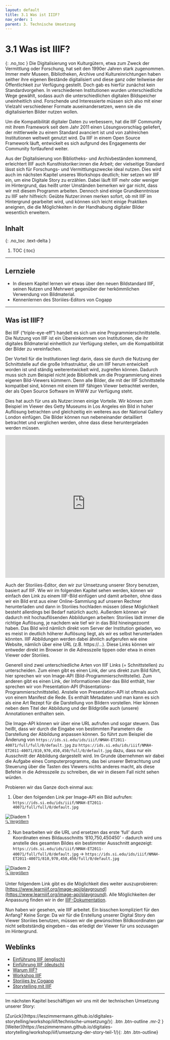 ```yaml
---
layout: default
title: 3.1 Was ist IIIF?
nav_order: 1
parent: 3. Technische Umsetzung
---
```

# 3.1 Was ist IIIF?
{: .no_toc }
Die Digitalisierung von Kulturgütern, etwa zum Zweck der Vermittlung oder Forschung, hat seit den 1990er Jahren stark zugenommen. Immer mehr Museen, Bibliotheken, Archive und Kultureinrichtungen haben seither ihre eigenen Bestände digitalisiert und diese ganz oder teilweise der Öffentlichkeit zur Verfügung gestellt. Doch gab es hierfür zunächst kein Standardvorgehen. In verschiedenen Institutionen wurden unterschiedliche Wege gewählt, sodass auch die unterschiedlichen digitalen Bildspeicher uneinheitlich sind. Forschende und Interessierte müssen sich also mit einer Vielzahl verschiedener Formate auseinandersetzen, wenn sie die digitalisierten Bilder nutzen wollen.

Um die Kompatibilität digitaler Daten zu verbessern, hat die IIIF Community mit ihrem Framework seit dem Jahr 2011 einen Lösungsvorschlag geliefert, der mittlerweile zu einem Standard avanciert ist und von zahlreichen Institutionen weltweit genutzt wird. Da IIIF in einem Open Source Framework läuft, entwickelt es sich aufgrund des Engagements der Community fortlaufend weiter.

Aus der Digitalisierung von Bibliotheks- und Archivbeständen kommend, erleichtert IIIF auch Kunsthistoriker:innen die Arbeit; der vielseitige Standard lässt sich für Forschungs- und Vermittlungszwecke ideal nutzen. Dies wird auch im nächsten Kapitel unseres Workshops deutlich; hier setzen wir IIIF ein, um eine Digitale Story zu erzählen. Dabei läuft IIIF mehr oder weniger im Hintergrund, das heißt unter Umständen bemerken wir gar nicht, dass wir mit diesem Programm arbeiten. Dennoch sind einige Grundkenntnisse zu IIIF sehr hilfreich: Geübte Nutzer:innen merken sofort, ob mit IIIF im Hintergrund gearbeitet wird, und können sich leicht einige Praktiken aneignen, die die Möglichkeiten in der Handhabung digitaler Bilder wesentlich erweitern.

## Inhalt
{: .no_toc .text-delta }

1. TOC
{:toc}

---

## Lernziele
 - In diesem Kapitel lernen wir etwas über den neuen Bildstandard IIIF, seinen Nutzen und Mehrwert gegenüber der herkömmlichen Verwendung von Bildmaterial.
- Kennenlernen des Storiiies-Editors von Cogapp

---

## Was ist IIIF?
Bei IIIF (“triple-eye-eff”) handelt es sich um eine Programmierschnittstelle. Die Nutzung von IIIF ist ein Übereinkommen von Institutionen, die ihr digitales Bildmaterial einheitlich zur Verfügung stellen, um die Kompatibilität der Bilder zu vereinfachen.

Der Vorteil für die Institutionen liegt darin, dass sie durch die Nutzung der Schnittstelle auf die große Infrastruktur, die um IIIF herum entwickelt worden ist und ständig weiterentwickelt wird, zugreifen können. Dadurch muss sich zum Beispiel nicht jede Bibliothek um die Programmierung eines eigenen Bild-Viewers kümmern. Denn alle Bilder, die mit der IIIF Schnittstelle kompatibel sind, können mit einem IIIF fähigen Viewer betrachtet werden, der als Open Source Software im WWW zur Verfügung steht.

Dies hat auch für uns als Nutzer:innen einige Vorteile. Wir können zum Beispiel im Viewer des Getty Museums in Los Angeles ein Bild in hoher Auflösung betrachten und gleichzeitig ein weiteres aus der National Gallery London einfügen. Die Bilder können nun nebeneinander detailliert betrachtet und verglichen werden, ohne dass diese heruntergeladen werden müssen.

<iframe width="100%" height="450" src="https://www.youtube-nocookie.com/embed/5NbwnPkDr58" frameborder="0" allow="accelerometer; autoplay; clipboard-write; encrypted-media; gyroscope; picture-in-picture" allowfullscreen></iframe>

Auch der Storiiies-Editor, den wir zur Umsetzung unserer Story benutzen, basiert auf IIIF. Wie wir im folgenden Kapitel sehen werden, können wir einfach den Link zu einem IIIF-Bild einfügen und damit arbeiten, ohne dass wir ein Bild erst aus einer Online-Sammlung auf unseren Rechner herunterladen und dann in Storiiies hochladen müssen (diese Möglichkeit besteht allerdings bei Bedarf natürlich auch). Außerdem können wir dadurch mit hochauflösenden Abbildungen arbeiten:  Storiiies lädt immer die richtige Auflösung, je nachdem wie tief wir in das Bild hineingezoomt haben. Das Bild wird nämlich direkt vom Server der Institution geladen, wo es meist in deutlich höherer Auflösung liegt, als wir es selbst herunterladen könnten. IIIF Abbildungen werden dabei ähnlich aufgerufen wie eine Website, nämlich über eine URL (z.B. https://…). Diese Links können wir entweder direkt im Browser in die Adresszeile tippen oder etwa in einen Viewer oder Storiiies.

Generell sind zwei unterschiedliche Arten von IIIF Links (= Schnittstellen) zu unterscheiden. Zum einen gibt es einen Link, der uns direkt zum Bild führt, hier sprechen wir von Image-API (Bild-Programmierschnittstelle). Zum anderen gibt es einen Link, der Informationen über das Bild enthält, hier sprechen wir von Presentation-API (Präsentations-Programmierschnittstelle). Anstelle von Presentation-API ist oftmals auch von einem Manifest die Rede. Es enthält Metadaten und man kann es sich als eine Art Rezept für die Darstellung von Bildern vorstellen. Hier können neben dem Titel der Abbildung und der Bildgröße auch (unsere) Annotationen enthalten sein.

Die Image-API können wir über eine URL aufrufen und sogar steuern. Das heißt, dass wir durch die Eingabe von bestimmten Parametern die Darstellung der Abbildung anpassen können. So führt zum Beispiel die Änderung von ```https://ids.si.edu/ids/iiif/NMAH-ET2011-40071/full/full/0/default.jpg``` zu ```https://ids.si.edu/ids/iiif/NMAH-ET2011-40071/810,970,450,450/full/0/default.jpg``` dazu, dass nur ein Ausschnitt der Abbildung dargestellt wird. Im Grunde übernehmen wir dabei die Aufgabe eines Computerprogramms, das bei unserer Betrachtung und Steuerung über die Tasten des Viewers nichts anderes macht, als diese Befehle in die Adresszeile zu schreiben, die wir in diesem Fall nicht sehen würden.

Probieren wir das Ganze doch einmal aus:

1. Über den folgenden Link per Image-API ein Bild aufrufen: ```https://ids.si.edu/ids/iiif/NMAH-ET2011-40071/full/full/0/default.jpg```

![Diadem 1](https://leszimmermann.github.io/digitales-storytelling/img/umsetzung/Diadem-1.png)
<p style="font-size: 0.8em;margin-top:-15px;"><a href="https://leszimmermann.github.io/digitales-storytelling/img/umsetzung/Diadem-1.png" target="_blank" rel="noopener noreferrer">&#128269; Vergrößern</a></p>

2. Nun bearbeiten wir die URL und ersetzen das erste ‘full’ durch Koordinaten eines Bildausschnitts ‘810,750,450450’ - dadurch wird uns anstelle des gesamten Bildes ein bestimmter Ausschnitt angezeigt: ```https://ids.si.edu/ids/iiif/NMAH-ET2011-40071/full/full/0/default.jpg``` ->
```https://ids.si.edu/ids/iiif/NMAH-ET2011-40071/810,970,450,450/full/0/default.jpg```

![Diadem 2](https://leszimmermann.github.io/digitales-storytelling/img/umsetzung/Diadem-2.png)
<p style="font-size: 0.8em;margin-top:-15px;"><a href="https://leszimmermann.github.io/digitales-storytelling/img/umsetzung/Diadem-2.png" target="_blank" rel="noopener noreferrer">&#128269; Vergrößern</a></p>

Unter folgendem Link gibt es die Möglichkeit dies weiter auszuprobieren: [https://www.learniiif.org/image-api/playground](https://www.learniiif.org/image-api/playground).
Alle Möglichkeiten der Anpassung finden wir in der [IIIF-Dokumentation](https://iiif.io/api/image/2.1/).

Nun haben wir gesehen, wie IIIF arbeitet. Ein bisschen kompliziert für den Anfang? Keine Sorge: Da wir für die Erstellung unserer Digital Story den Viewer Storiiies benutzen, müssen wir die gewünschten Bildkoordinaten gar nicht selbstständig eingeben – das erledigt der Viewer für uns sozusagen im Hintergrund.

## Weblinks
- [Einführung IIIF (englisch)](https://youtu.be/wVjrqsqzwNI)
- [Einführung IIIF (deutsch)](https://av.tib.eu/media/34932)
- [Warum IIIF?](https://blog.cogapp.com/wtf-iiif-995ca796e654)
- [Workshop IIIF](https://training.iiif.io/iiif-online-workshop/)
- [Storiiies by Cogapp](https://storiiies.cogapp.com/)
- [Storytelling mit IIIF](https://canvas-panel.digirati.com/#/about)

---

Im nächsten Kapitel beschäftigen wir uns mit der technischen Umsetzung unserer Story:

<span class="fs-8">
[Zurück](https://leszimmermann.github.io/digitales-storytelling/workshop/iiif/technische-umsetzung/){: .btn .btn-outline .mr-2 } 
</span>
<span class="fs-8">
[Weiter](https://leszimmermann.github.io/digitales-storytelling/workshop/iiif/umsetzung-der-story-teil-1/){: .btn .btn-outline}
</span>